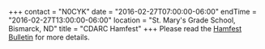 +++
contact = "N0CYK"
date = "2016-02-27T07:00:00-06:00"
endTime = "2016-02-27T13:00:00-06:00"
location = "St. Mary's Grade School, Bismarck, ND"
title = "CDARC Hamfest"
+++
Please read the [Hamfest Bulletin](http://www.cdarcnd.com/uploads/2/0/3/8/20389489/hamfest2016_6_final_.pdf) for more details.  
